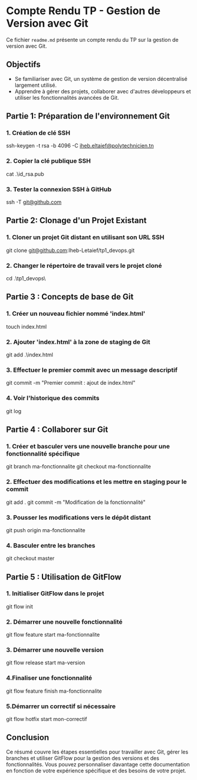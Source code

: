 # Compte Rendu TP - Gestion de Version avec Git

Ce fichier `readme.md` présente un compte rendu du TP sur la gestion de version avec Git.

## Objectifs
- Se familiariser avec Git, un système de gestion de version décentralisé largement utilisé.
- Apprendre à gérer des projets, collaborer avec d'autres développeurs et utiliser les fonctionnalités avancées de Git.

## Partie 1: Préparation de l'environnement Git
  ### 1. Création de clé SSH
  ssh-keygen -t rsa -b 4096 -C iheb.eltaief@polytechnicien.tn

  ### 2. Copier la clé publique SSH
  cat .\id_rsa.pub

  ### 3. Tester la connexion SSH à GitHub
  ssh -T git@github.com

## Partie 2: Clonage d'un Projet Existant
  ### 1. Cloner un projet Git distant en utilisant son URL SSH
  git clone git@github.com:Iheb-Letaief/tp1_devops.git
  
  ### 2. Changer le répertoire de travail vers le projet cloné
  cd .\tp1_devops\


## Partie 3 : Concepts de base de Git
  ### 1. Créer un nouveau fichier nommé 'index.html'
  touch index.html
  
  ### 2. Ajouter 'index.html' à la zone de staging de Git
  git add .\index.html
  
  ### 3. Effectuer le premier commit avec un message descriptif
  git commit -m "Premier commit : ajout de index.html"
  
  ### 4. Voir l'historique des commits
  git log

## Partie 4 : Collaborer sur Git
  ### 1. Créer et basculer vers une nouvelle branche pour une fonctionnalité spécifique
  git branch ma-fonctionnalite
  git checkout ma-fonctionnalite
  
  ### 2. Effectuer des modifications et les mettre en staging pour le commit
  git add .
  git commit -m "Modification de la fonctionnalité"
  
  ### 3. Pousser les modifications vers le dépôt distant
  git push origin ma-fonctionnalite
  
  ### 4. Basculer entre les branches 
  git checkout master
  
## Partie 5 : Utilisation de GitFlow
  ### 1. Initialiser GitFlow dans le projet
  git flow init
  
  ### 2. Démarrer une nouvelle fonctionnalité
  git flow feature start ma-fonctionnalite
  
  ### 3. Démarrer une nouvelle version
  git flow release start ma-version
  
  ### 4.Finaliser une fonctionnalité
  git flow feature finish ma-fonctionnalite
  
  ### 5.Démarrer un correctif si nécessaire
  git flow hotfix start mon-correctif


## Conclusion
Ce résumé couvre les étapes essentielles pour travailler avec Git, gérer les branches et utiliser GitFlow pour la gestion des versions et des fonctionnalités. Vous pouvez personnaliser davantage cette documentation en fonction de votre expérience spécifique et des besoins de votre projet.









